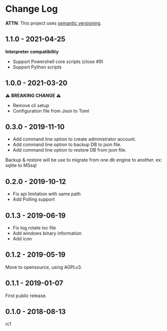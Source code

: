# Change Log

**ATTN**: This project uses [semantic versioning](http://semver.org/).

## 1.1.0 - 2021-04-25
**Interpreter compatibility**
- Support Powershell core scripts (close #9)
- Support Python scripts

## 1.0.0 - 2021-03-20
:warning: **BREAKING CHANGE** :warning:
- Remove cli setup
- Configuration file from Json to Toml

## 0.3.0 - 2019-11-10
- Add command line option to create administrator account.
- Add command line option to backup DB to json file.
- Add command line option to restore DB from json file.

Backup & restore will be use to migrate from one db engine to another. ex: sqlite to MSsql

## 0.2.0 - 2019-10-12
- Fix api limitation with same path
- Add Polling support

## 0.1.3 - 2019-06-19
- Fix log rotate loc file
- Add windows binary information
- Add icon

## 0.1.2 - 2019-05-19
Move to opensource, using AGPLv3.

## 0.1.1 - 2019-01-07
First public release.

## 0.1.0 - 2018-08-13
rc1
